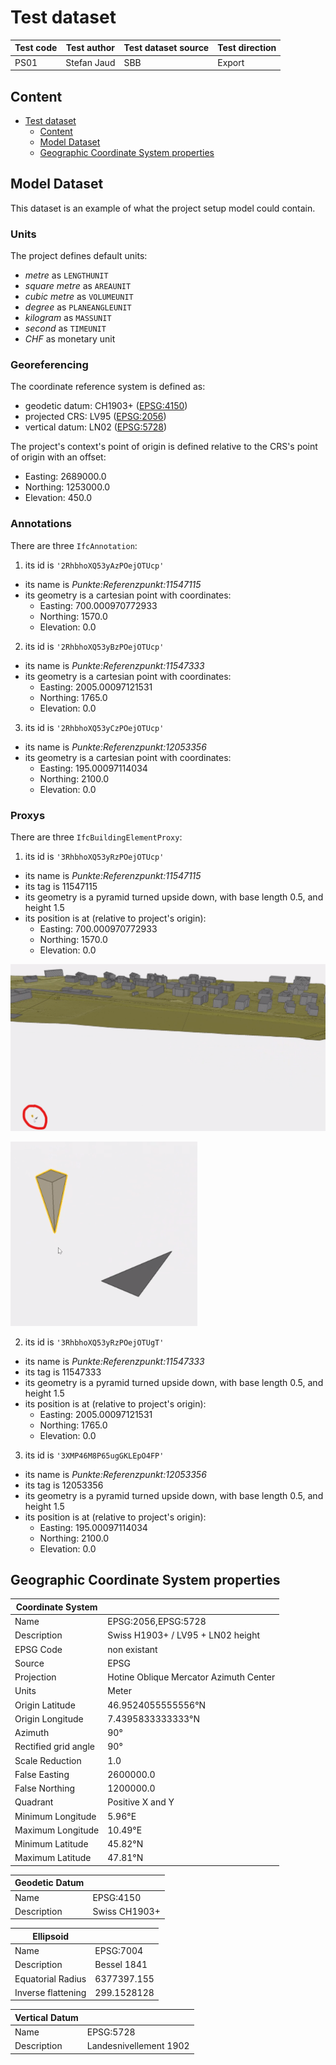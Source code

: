 # Test dataset

| Test code | Test author     | Test dataset source | Test direction |
|-----------|-----------------|---------------------|----------------|
| PS01      | Stefan Jaud     | SBB                 | Export         |

## Content
- [Test dataset](#test-dataset)
  - [Content](#content)
  - [Model Dataset](#model-dataset)
  - [Geographic Coordinate System properties](#geographic-coordinate-system-properties)


## Model Dataset

This dataset is an example of what the project setup model could contain.


### Units

The project defines default units:

- *metre* as `LENGTHUNIT`
- *square metre* as `AREAUNIT`
- *cubic metre* as `VOLUMEUNIT`
- *degree* as `PLANEANGLEUNIT`
- *kilogram* as `MASSUNIT`
- *second* as `TIMEUNIT`
- *CHF* as monetary unit


### Georeferencing

The coordinate reference system is defined as:

- geodetic datum: CH1903+ ([EPSG:4150](https://epsg.io/4150)) 
- projected CRS: LV95 ([EPSG:2056](https://epsg.io/2056)) 
- vertical datum: LN02 ([EPSG:5728](https://epsg.io/5728))

The project's context's point of origin is defined relative to the CRS's point of origin with an offset:

- Easting: 2689000.0
- Northing: 1253000.0
- Elevation: 450.0


### Annotations

There are three `IfcAnnotation`:

1. its id is `'2RhbhoXQ53yAzPOejOTUcp'`
  - its name is *Punkte:Referenzpunkt:11547115*
  - its geometry is a cartesian point with coordinates:
    - Easting: 700.000970772933
    - Northing: 1570.0
    - Elevation: 0.0

2. its id is `'2RhbhoXQ53yBzPOejOTUcp'`
  - its name is *Punkte:Referenzpunkt:11547333*
  - its geometry is a cartesian point with coordinates:
    - Easting: 2005.00097121531
    - Northing: 1765.0
    - Elevation: 0.0

3. its id is `'2RhbhoXQ53yCzPOejOTUcp'`
  - its name is *Punkte:Referenzpunkt:12053356*
  - its geometry is a cartesian point with coordinates:
    - Easting: 195.00097114034
    - Northing: 2100.0
    - Elevation: 0.0


### Proxys

There are three `IfcBuildingElementProxy`:

1. its id is `'3RhbhoXQ53yRzPOejOTUcp'`
  - its name is *Punkte:Referenzpunkt:11547115*
  - its tag is 11547115
  - its geometry is a pyramid turned upside down, with base length 0.5, and height 1.5
  - its position is at (relative to project's origin):
    - Easting: 700.000970772933
    - Northing: 1570.0
    - Elevation: 0.0

![Reference point 11547115 in the context of whole model.](./referencePointFromAfar.png)

![Reference point 11547115 up close with the north direction marked.](./referencePointUpClose.png)

2. its id is `'3RhbhoXQ53yRzPOejOTUgT'`
  - its name is *Punkte:Referenzpunkt:11547333*
  - its tag is 11547333
  - its geometry is a pyramid turned upside down, with base length 0.5, and height 1.5
  - its position is at (relative to project's origin):
    - Easting: 2005.00097121531
    - Northing: 1765.0
    - Elevation: 0.0

3. its id is `'3XMP46M8P65ugGKLEpO4FP'`
  - its name is *Punkte:Referenzpunkt:12053356*
  - its tag is 12053356
  - its geometry is a pyramid turned upside down, with base length 0.5, and height 1.5
  - its position is at (relative to project's origin):
    - Easting: 195.00097114034
    - Northing: 2100.0
    - Elevation: 0.0


## Geographic Coordinate System properties

| Coordinate System |                                       |
|-------------------|---------------------------------------|
| Name              | EPSG:2056,EPSG:5728                   |
| Description       | Swiss  H1903+ / LV95 + LN02 height    |
| EPSG Code         | non existant                          |
| Source            | EPSG                                  |
| Projection        | Hotine Oblique Mercator Azimuth Center |
| Units             | Meter                                 |
| Origin Latitude   | 46.9524055555556°N                    |
| Origin Longitude  |  7.4395833333333°N                    |
| Azimuth           | 90°                                   |
| Rectified grid angle | 90°                                |
| Scale Reduction   | 1.0                                   |
| False Easting     | 2600000.0                             |
| False Northing    | 1200000.0                             |
| Quadrant          | Positive X and Y                      |
| Minimum Longitude |  5.96°E                               |
| Maximum Longitude | 10.49°E                               |
| Minimum Latitude  | 45.82°N                               |
| Maximum Latitude  | 47.81°N                               |

| Geodetic Datum    |                                       |
|-------------------|---------------------------------------|
| Name              | EPSG:4150                             |
| Description       | Swiss CH1903+                         |

| Ellipsoid         |                                       |
|-------------------|---------------------------------------|
| Name              | EPSG:7004                             |
| Description       | Bessel 1841                           |
| Equatorial Radius | 6377397.155                           |
| Inverse flattening| 299.1528128                           |

| Vertical Datum    |                                       |
|-------------------|---------------------------------------|
| Name              | EPSG:5728                             |
| Description       | Landesnivellement 1902                |
